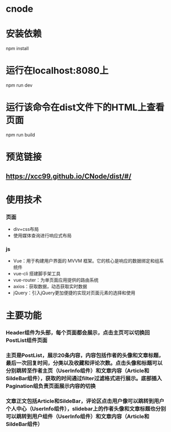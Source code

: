# cnode


# 安装依赖
npm install

# 运行在localhost:8080上
npm run dev

# 运行该命令在dist文件下的HTML上查看页面
npm run build

# 预览链接
  ## https://xcc99.github.io/CNode/dist/#/
# 使用技术

### 页面
- div+css布局
- 使用媒体查询进行响应式布局


### js
- Vue：用于构建用户界面的 MVVM 框架。它的核心是响应的数据绑定和组系统件
- vue-cli 搭建脚手架工具
- vue-router：为单页面应用提供的路由系统
- axios：获取数据，动态获取实时数据
- jQuery：引入jQuery更加便捷的实现对页面元素的选择和使用

 # 主要功能
 ###  Header组件为头部，每个页面都会展示，点击主页可以切换回PostList组件页面
 ### 主页是PostList，展示20条内容，内容包括作者的头像和文章标题，最后一次回复时间，分类以及收藏和评论次数。点击头像和标题可以分别跳转至作者主页（UserInfo组件）和文章内容（Article和SildeBar组件），获取的时间通过filter过滤格式进行展示。底部插入Pagination组负责页面展示内容的切换
 ### 文章正文包括Article和SildeBar，评论区点击用户像可以跳转到用户个人中心（UserInfo组件），slidebar上的作者头像和文章标题也分别可以跳转到用户组件（UserInfo组件）和文章内容（Article和SildeBar组件）

 
